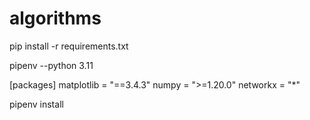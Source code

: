 # algorithms

pip install -r requirements.txt

pipenv --python 3.11

[packages]
matplotlib = "==3.4.3"
numpy = ">=1.20.0"
networkx = "*"

pipenv install
